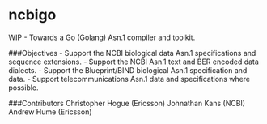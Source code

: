 # ncbigo

WIP - Towards a Go (Golang) Asn.1 compiler and toolkit.

###Objectives
	- Support the NCBI biological data Asn.1 specifications and sequence extensions.
	- Support the NCBI Asn.1 text and BER encoded data dialects.
	- Support the Blueprint/BIND biological Asn.1 specification and data.
	- Support telecommunications Asn.1 data and specifications where possible.
	
###Contributors
Christopher Hogue (Ericsson)
Johnathan Kans (NCBI)
Andrew Hume (Ericsson)

